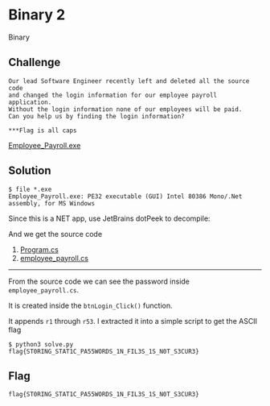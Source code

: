 # Binary 2
Binary

## Challenge 

	Our lead Software Engineer recently left and deleted all the source code 
	and changed the login information for our employee payroll application. 
	Without the login information none of our employees will be paid. 
	Can you help us by finding the login information?

	***Flag is all caps

[Employee_Payroll.exe](Employee_Payroll.exe)

## Solution

	$ file *.exe
	Employee_Payroll.exe: PE32 executable (GUI) Intel 80386 Mono/.Net assembly, for MS Windows

Since this is a NET app, use JetBrains dotPeek to decompile:

And we get the source code

1. [Program.cs](Program_decompile.cs)
2. [employee_payroll.cs](employee_payroll_decompile.cs)

---

From the source code we can see the password inside `employee_payroll.cs`.

It is created inside the `btnLogin_Click()` function. 

It appends `r1` through `r53`. I extracted it into a simple script to get the ASCII flag

	$ python3 solve.py 
	flag{ST0RING_STAT1C_PA55WORDS_1N_FIL3S_1S_N0T_S3CUR3}

## Flag

	flag{ST0RING_STAT1C_PA55WORDS_1N_FIL3S_1S_N0T_S3CUR3}
